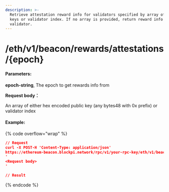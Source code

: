 ```yaml
---
description: >-
  Retrieve attestation reward info for validators specified by array of public
  keys or validator index. If no array is provided, return reward info for every
  validator.
---
```


# /eth/v1/beacon/rewards/attestations/{epoch}

#### P**arameters:**

**epoch-string**, The epoch to get rewards info from



**Request body：**

An array of either hex encoded public key (any bytes48 with 0x prefix) or validator index

#### Example:

{% code overflow="wrap" %}
```json
// Request
curl -X POST-H 'Content-Type: application/json' 
https://ethereum-beacon.blockpi.network/rpc/v1/your-rpc-key/eth/v1/beacon/rewards/attestations/1
'
<Request body>
'

// Result

```
{% endcode %}

